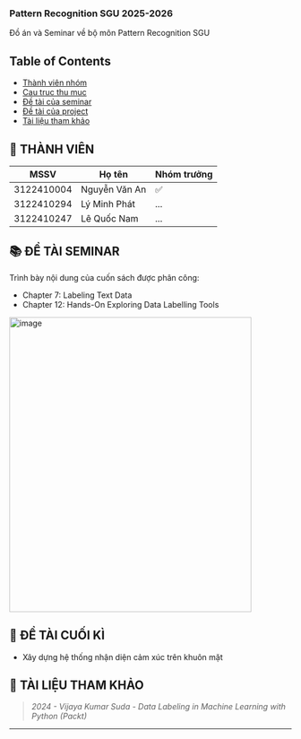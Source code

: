 ### Pattern Recognition SGU 2025-2026
Đồ án và Seminar về bộ môn Pattern Recognition SGU

## Table of Contents
* [Thành viên nhóm](#-thành-viên)
* [Cau truc thu muc](#-đề-tài-cuối-kì)
* [Đề tài của seminar](#-đề-tài-seminar)
* [Đề tài của project](#-đề-tài-cuối-kì)
* [Tài liệu tham khảo](#-tài-liệu-tham-khảo)

## 👥 THÀNH VIÊN
| MSSV | Họ tên | Nhóm trưởng |
|------|-----------------|------|
| 3122410004 |  Nguyễn Văn An  | ✅ |
| 3122410294 |  Lý Minh Phát  | ... |
| 3122410247 |  Lê Quốc Nam  | ... |

## 📚 ĐỀ TÀI SEMINAR
Trình bày nội dung của cuốn sách được phân công:
- Chapter 7: Labeling Text Data  
- Chapter 12: Hands-On Exploring Data Labelling Tools  
<img width="432" height="526" alt="image" src="https://github.com/user-attachments/assets/8b533387-e4a3-450d-8503-bd4194e5f7d7" />



## 🎯 ĐỀ TÀI CUỐI KÌ
- Xây dựng hệ thống nhận diện cảm xúc trên khuôn mặt

## 📖 TÀI LIỆU THAM KHẢO
> *2024 - Vijaya Kumar Suda - Data Labeling in Machine Learning with Python (Packt)*  

---
